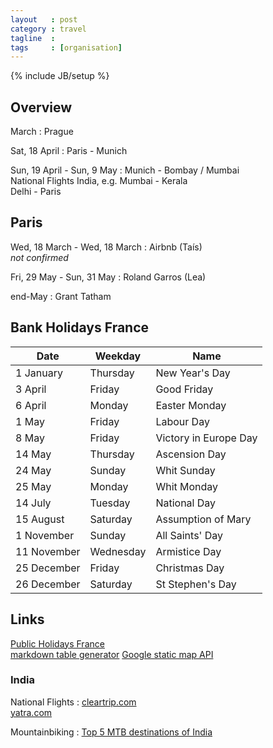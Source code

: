 ```yaml
---
layout   : post
category : travel
tagline  : 
tags     : [organisation]
---
```

{% include JB/setup %}

## Overview

March
:   Prague

Sat, 18 April
:   Paris - Munich

Sun, 19 April - Sun, 9 May
:   Munich - Bombay / Mumbai  
	National Flights India, e.g. Mumbai - Kerala  
	Delhi - Paris

## Paris

Wed, 18 March - Wed, 18 March
:   Airbnb (Taís)  
	*not confirmed*

Fri, 29 May - Sun, 31 May
:   Roland Garros (Lea)

end-May
:   Grant Tatham

## Bank Holidays France

| Date        | Weekday   | Name                  |
|-------------|-----------|-----------------------|
| 1 January   | Thursday  | New Year's Day        |
| 3 April     | Friday    | Good Friday           |
| 6 April     | Monday    | Easter Monday         |
| 1 May       | Friday    | Labour Day            |
| 8 May       | Friday    | Victory in Europe Day |
| 14 May      | Thursday  | Ascension Day         |
| 24 May      | Sunday    | Whit Sunday           |
| 25 May      | Monday    | Whit Monday           |
| 14 July     | Tuesday   | National Day          |
| 15 August   | Saturday  | Assumption of Mary    |
| 1 November  | Sunday    | All Saints' Day       |
| 11 November | Wednesday | Armistice Day         |
| 25 December | Friday    | Christmas Day         |
| 26 December | Saturday  | St Stephen's Day      |

## Links

[Public Holidays France](http://publicholidays.fr/)  
[markdown table generator](http://www.tablesgenerator.com/markdown_tables)
[Google static map API](https://developers.google.com/maps/documentation/staticmaps/)

### India

National Flights
:   [cleartrip.com](http://www.cleartrip.com/flights/)  
	[yatra.com](http://www.yatra.com/)  

Mountainbiking
:   [Top 5 MTB destinations of India](http://www.freeridermag.in/top-5-mountain-biking-destinations-of-india/)
